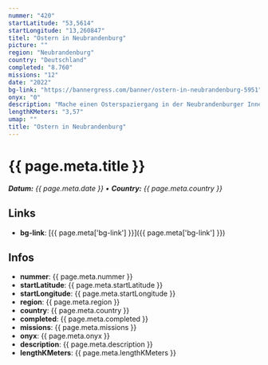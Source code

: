 ```yaml
---
nummer: "420"
startLatitude: "53,5614"
startLongitude: "13,260847"
titel: "Ostern in Neubrandenburg"
picture: ""
region: "Neubrandenburg"
country: "Deutschland"
completed: "8.760"
missions: "12"
date: "2022"
bg-link: "https://bannergress.com/banner/ostern-in-neubrandenburg-5951"
onyx: "0"
description: "Mache einen Osterspaziergang in der Neubrandenburger Innenstadt."
lengthKMeters: "3,57"
umap: ""
title: "Ostern in Neubrandenburg"
---
```


# {{ page.meta.title }}
_**Datum:** {{ page.meta.date }} • **Country:** {{ page.meta.country }}_

## Links
- **bg-link**: [{{ page.meta['bg-link'] }}]({{ page.meta['bg-link'] }})

## Infos
- **nummer**: {{ page.meta.nummer }}
- **startLatitude**: {{ page.meta.startLatitude }}
- **startLongitude**: {{ page.meta.startLongitude }}
- **region**: {{ page.meta.region }}
- **country**: {{ page.meta.country }}
- **completed**: {{ page.meta.completed }}
- **missions**: {{ page.meta.missions }}
- **onyx**: {{ page.meta.onyx }}
- **description**: {{ page.meta.description }}
- **lengthKMeters**: {{ page.meta.lengthKMeters }}

